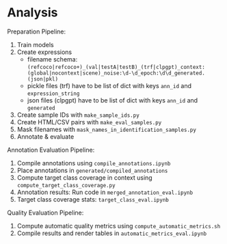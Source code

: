 # Analysis

Preparation Pipeline:

1. Train models
2. Create expressions
    - filename schema: 
    ```(refcoco|refcoco+)_(val|testA|testB)_(trf|clpgpt)_context:(global|nocontext|scene)_noise:\d-\d_epoch:\d\d_generated.(json|pkl)```
    - pickle files (trf) have to be list of dict with keys `ann_id` and `expression_string`
    - json files (clpgpt) have to be list of dict with keys `ann_id` and `generated`
3. Create sample IDs with `make_sample_ids.py`
4. Create HTML/CSV pairs with `make_eval_samples.py`
5. Mask filenames with `mask_names_in_identification_samples.py`
6. Annotate & evaluate

Annotation Evaluation Pipeline:

1. Compile annotations using ```compile_annotations.ipynb```
2. Place annotations in ```generated/compiled_annotations```
3. Compute target class coverage in context using ```compute_target_class_coverage.py```
4. Annotation results: Run code in ```merged_annotation_eval.ipynb```
5. Target class coverage stats: ```target_class_eval.ipynb```

Quality Evaluation Pipeline:

1. Compute automatic quality metrics using ```compute_automatic_metrics.sh```
2. Compile results and render tables in ```automatic_metrics_eval.ipynb```